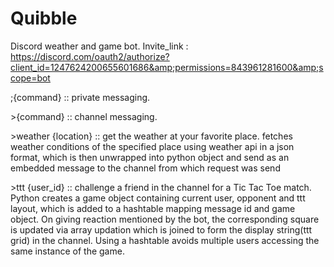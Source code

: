 # Quibble
Discord weather and game bot. Invite_link : https://discord.com/oauth2/authorize?client_id=1247624200655601686&amp;permissions=843961281600&amp;scope=bot

;{command} :: private messaging.

\>{command} :: channel messaging.

\>weather {location} :: get the weather at your favorite place.
      fetches weather conditions of the specified place using weather api in a json format, which is then unwrapped into python object and send as an embedded message to the channel from which request was send

\>ttt {user_id} :: challenge a friend in the channel for a Tic Tac Toe match.
      Python creates a game object containing current user, opponent and ttt layout, which is added to a hashtable mapping message id and game object. On giving reaction mentioned by the bot, the corresponding square is updated via array updation which is joined to form the display string(ttt grid) in the channel. Using a hashtable avoids multiple users accessing the same instance of the game. 
